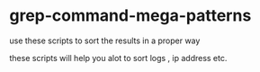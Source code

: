 # grep-command-mega-patterns
use these scripts to sort the results in a proper way 

these scripts will help you alot to sort logs , ip address etc.
